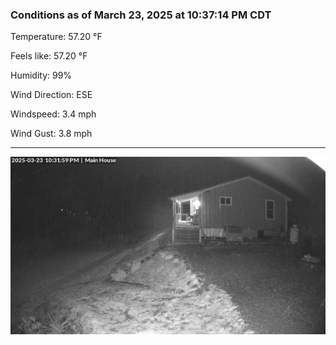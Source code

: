 ### Conditions as of March 23, 2025 at 10:37:14 PM CDT 

Temperature: 57.20 &deg;F

Feels like: 57.20 &deg;F

Humidity: 99%

Wind Direction: ESE

Windspeed: 3.4 mph

Wind Gust: 3.8 mph

---

<img src="./images/latest.jpeg"/>

